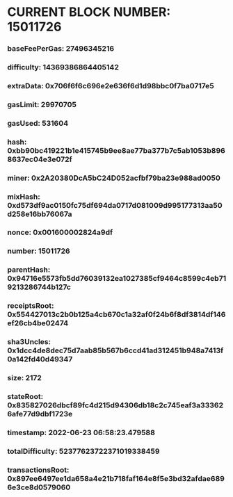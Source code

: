 # CURRENT BLOCK NUMBER: 15011726

### baseFeePerGas: 27496345216
### difficulty: 14369386864405142
### extraData: 0x706f6f6c696e2e636f6d1d98bbc0f7ba0717e5
### gasLimit: 29970705
### gasUsed: 531604
### hash: 0xbb90bc419221b1e415745b9ee8ae77ba377b7c5ab1053b8968637ec04e3e072f
### miner: 0x2A20380DcA5bC24D052acfbf79ba23e988ad0050
### mixHash: 0xd573df9ac0150fc75df694da0717d081009d995177313aa50d258e16bb76067a
### nonce: 0x001600002824a9df
### number: 15011726
### parentHash: 0x94716e5573fb5dd76039132ea1027385cf9464c8599c4eb719213286744b127c
### receiptsRoot: 0x554427013c2b0b125a4cb670c1a32af0f24b6f8df3814df146ef26cb4be02474
### sha3Uncles: 0x1dcc4de8dec75d7aab85b567b6ccd41ad312451b948a7413f0a142fd40d49347
### size: 2172
### stateRoot: 0x835827026dbcf89fc4d215d94306db18c2c745eaf3a333626afe77d9dbf1723e
### timestamp: 2022-06-23 06:58:23.479588
### totalDifficulty: 52377623722371019338459
### transactionsRoot: 0x897ee6497ee1da658a4e21b718faf164e8f5e3bd32afdae6896e3ce8d0579060

